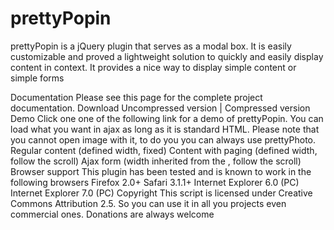 prettyPopin
===========

prettyPopin is a jQuery plugin that serves as a modal box. It is easily customizable and proved a lightweight solution to quickly and easily display content in context. It provides a nice way to display simple content or simple forms

Documentation Please see this page for the complete project documentation. Download Uncompressed version | Compressed version Demo Click one one of the following link for a demo of prettyPopin. You can load what you want in ajax as long as it is standard HTML. Please note that you cannot open image with it, to do you you can always use prettyPhoto. Regular content (defined width, fixed) Content with paging (defined width, follow the scroll) Ajax form (width inherited from the
, follow the scroll) Browser support This plugin has been tested and is known to work in the following browsers Firefox 2.0+ Safari 3.1.1+ Internet Explorer 6.0 (PC) Internet Explorer 7.0 (PC) Copyright This script is licensed under Creative Commons Attribution 2.5. So you can use it in all you projects even commercial ones. Donations are always welcome